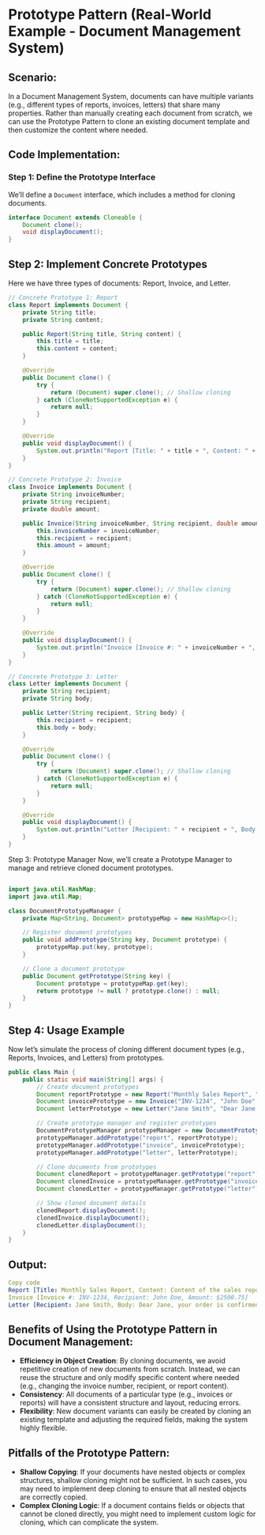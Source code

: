 # Prototype Pattern (Real-World Example - Document Management System)

## Scenario:
In a Document Management System, documents can have multiple variants (e.g., different types of reports, invoices, letters) that share many properties. Rather than manually creating each document from scratch, we can use the Prototype Pattern to clone an existing document template and then customize the content where needed.

## Code Implementation:

### Step 1: Define the Prototype Interface
We’ll define a `Document` interface, which includes a method for cloning documents.

```java
interface Document extends Cloneable {
    Document clone();
    void displayDocument();
}
```

## Step 2: Implement Concrete Prototypes
Here we have three types of documents: Report, Invoice, and Letter.

```java
// Concrete Prototype 1: Report
class Report implements Document {
    private String title;
    private String content;

    public Report(String title, String content) {
        this.title = title;
        this.content = content;
    }

    @Override
    public Document clone() {
        try {
            return (Document) super.clone(); // Shallow cloning
        } catch (CloneNotSupportedException e) {
            return null;
        }
    }

    @Override
    public void displayDocument() {
        System.out.println("Report [Title: " + title + ", Content: " + content + "]");
    }
}

// Concrete Prototype 2: Invoice
class Invoice implements Document {
    private String invoiceNumber;
    private String recipient;
    private double amount;

    public Invoice(String invoiceNumber, String recipient, double amount) {
        this.invoiceNumber = invoiceNumber;
        this.recipient = recipient;
        this.amount = amount;
    }

    @Override
    public Document clone() {
        try {
            return (Document) super.clone(); // Shallow cloning
        } catch (CloneNotSupportedException e) {
            return null;
        }
    }

    @Override
    public void displayDocument() {
        System.out.println("Invoice [Invoice #: " + invoiceNumber + ", Recipient: " + recipient + ", Amount: $" + amount + "]");
    }
}

// Concrete Prototype 3: Letter
class Letter implements Document {
    private String recipient;
    private String body;

    public Letter(String recipient, String body) {
        this.recipient = recipient;
        this.body = body;
    }

    @Override
    public Document clone() {
        try {
            return (Document) super.clone(); // Shallow cloning
        } catch (CloneNotSupportedException e) {
            return null;
        }
    }

    @Override
    public void displayDocument() {
        System.out.println("Letter [Recipient: " + recipient + ", Body: " + body + "]");
    }
}
```
Step 3: Prototype Manager
Now, we’ll create a Prototype Manager to manage and retrieve cloned document prototypes.

```java

import java.util.HashMap;
import java.util.Map;

class DocumentPrototypeManager {
    private Map<String, Document> prototypeMap = new HashMap<>();

    // Register document prototypes
    public void addPrototype(String key, Document prototype) {
        prototypeMap.put(key, prototype);
    }

    // Clone a document prototype
    public Document getPrototype(String key) {
        Document prototype = prototypeMap.get(key);
        return prototype != null ? prototype.clone() : null;
    }
}
```
## Step 4: Usage Example
Now let’s simulate the process of cloning different document types (e.g., Reports, Invoices, and Letters) from prototypes.

```java
public class Main {
    public static void main(String[] args) {
        // Create document prototypes
        Document reportPrototype = new Report("Monthly Sales Report", "Content of the sales report");
        Document invoicePrototype = new Invoice("INV-1234", "John Doe", 2500.75);
        Document letterPrototype = new Letter("Jane Smith", "Dear Jane, your order is confirmed.");

        // Create prototype manager and register prototypes
        DocumentPrototypeManager prototypeManager = new DocumentPrototypeManager();
        prototypeManager.addPrototype("report", reportPrototype);
        prototypeManager.addPrototype("invoice", invoicePrototype);
        prototypeManager.addPrototype("letter", letterPrototype);

        // Clone documents from prototypes
        Document clonedReport = prototypeManager.getPrototype("report");
        Document clonedInvoice = prototypeManager.getPrototype("invoice");
        Document clonedLetter = prototypeManager.getPrototype("letter");

        // Show cloned document details
        clonedReport.displayDocument();
        clonedInvoice.displayDocument();
        clonedLetter.displayDocument();
    }
}
```
## Output:
```yaml
Copy code
Report [Title: Monthly Sales Report, Content: Content of the sales report]
Invoice [Invoice #: INV-1234, Recipient: John Doe, Amount: $2500.75]
Letter [Recipient: Jane Smith, Body: Dear Jane, your order is confirmed.]
```

## Benefits of Using the Prototype Pattern in Document Management:

- **Efficiency in Object Creation**: By cloning documents, we avoid repetitive creation of new documents from scratch. Instead, we can reuse the structure and only modify specific content where needed (e.g., changing the invoice number, recipient, or report content).
- **Consistency**: All documents of a particular type (e.g., invoices or reports) will have a consistent structure and layout, reducing errors.
- **Flexibility**: New document variants can easily be created by cloning an existing template and adjusting the required fields, making the system highly flexible.

## Pitfalls of the Prototype Pattern:

- **Shallow Copying**: If your documents have nested objects or complex structures, shallow cloning might not be sufficient. In such cases, you may need to implement deep cloning to ensure that all nested objects are correctly copied.
- **Complex Cloning Logic**: If a document contains fields or objects that cannot be cloned directly, you might need to implement custom logic for cloning, which can complicate the system.
